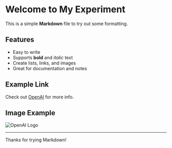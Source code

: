 # Welcome to My Experiment

This is a simple **Markdown** file to try out some formatting.

## Features

- Easy to write
- Supports **bold** and *italic* text
- Create lists, links, and images
- Great for documentation and notes

## Example Link

Check out [OpenAI](https://openai.com) for more info.

## Image Example

![OpenAI Logo](https://openai.com/favicon.ico)

---

Thanks for trying Markdown!
